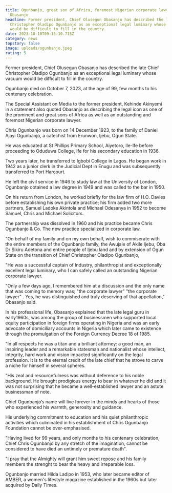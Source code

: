 ```yaml
---
title: Ogunbanjo, great son of Africa, foremost Nigerian corporate lawyer, says
  Obasanjo
headline: Former president, Chief Olusegun Obasanjo has described the late Chief
  Christopher Oladipo Ogunbanjo as an exceptional legal luminary whose vacuum
  would be difficult to fill in the country.
date: 2023-10-10T09:15:10.715Z
category: news
topstory: false
image: uploads/ogunbanjo.jpeg
rating: 5
---
```

Former president, Chief Olusegun Obasanjo has described the late Chief Christopher Oladipo Ogunbanjo as an exceptional legal luminary whose vacuum would be difficult to fill in the country.



Ogunbanjo died on October 7,  2023, at the age of 99, few months to his centenary celebration.



The Special Assistant on Media to the former president, Kehinde Akinyemi in a statement also quoted Obasanjo as describing the legal icon as one of the prominent and great sons of Africa as well as an outstanding and foremost Nigerian corporate lawyer.



Chris Ogunbanjo was born on 14 December 1923, to the family of Daniel Ajayi Ogunbanjo, a catechist from Erunwon, Ijebu, Ogun State. 



He was educated at St Phillips Primary School, Aiyetoro, Ile-Ife before proceeding to Oduduwa College, Ife for his secondary education in 1936.



Two years later, he transferred to Igbobi College in Lagos. He began work in 1942 as a junior clerk in the Judicial Dept in Enugu and was subsequently transferred to Port Harcourt. 



He left the civil service in 1946 to study law at the University of London, Ogunbanjo obtained a law degree in 1949 and was called to the bar in 1950.



On his return from London, he worked briefly for the law firm of H.O. Davies before establishing his own private practice; his firm added two more partners, Samuel Ladoke Akintola and Michael Odesanya in 1952 to become Samuel, Chris and Michael Solicitors. 



The partnership was dissolved in 1960 and his practice became Chris Ogunbanjo & Co. The new practice specialized in corporate law.



"On behalf of my family and on my own behalf, wish to commiserate with the entire members of the Ogunbanjo family, the Awujale of Akile Ijebu, Oba Dr Sikiru Adetona and entire people of Ijebu land and by extension of Ogun State on the transition of Chief Christopher Oladipo Ogunbanjo, 



"He was a successful captain of Industry, philanthropist and exceptionally excellent legal luminary, who I can safely called an outstanding Nigerian corporate lawyer.



"Only a few days ago, I remembered him at a discussion and the only name that was coming to memory was; "the corporate lawyer" "the corporate lawyer" . Yes, he was distinguished and truly deserving of that appellation," Obasanjo said.



In his professional life, Obasanjo explained that the late legal guru in early1960s, was among the group of businessmen who supported local equity participation in foreign firms operating in Nigeria and was an early advocate of domiciliary accounts in Nigeria which later came to existence through the promulgation of the Foreign Currency Decree 18 of 1985. 



"In all respects he was a titan and a brilliant attorney: a good man, an inspiring leader and a remarkable statesman and nationalist whose intellect, integrity, hard work and vision impacted significantly on the legal profession. It is to the eternal credit of the late chief that he strove to carve a niche for himself in several spheres. 



"His zeal and resourcefulness was without deference to his noble background. He brought prodigious energy to bear in whatever he did and it was not surprising that he became a well-established lawyer and an astute businessman of note. 



Chief Ogunbanjo’s name will live forever in the minds and hearts of those who experienced his warmth, generosity and guidance. 



His underlying commitment to education and his quiet philanthropic activities which culminated in his establishment of Chris Ogunbanjo Foundation cannot be over-emphasised. 



"Having lived for 99 years, and only months to his centenary celebration, Chief Chris Ogunbanjo by any stretch of the imagination, cannot be considered to have died an untimely or premature death".



"I pray that the Almighty will grant him sweet repose and his family members the strenght to bear the heavy and irreparable loss.



Ogunbanjo married Hilda Ladipo in 1953, who later became editor of AMBER, a women's lifestyle magazine established in the 1960s but later acquired by Daily Times.
